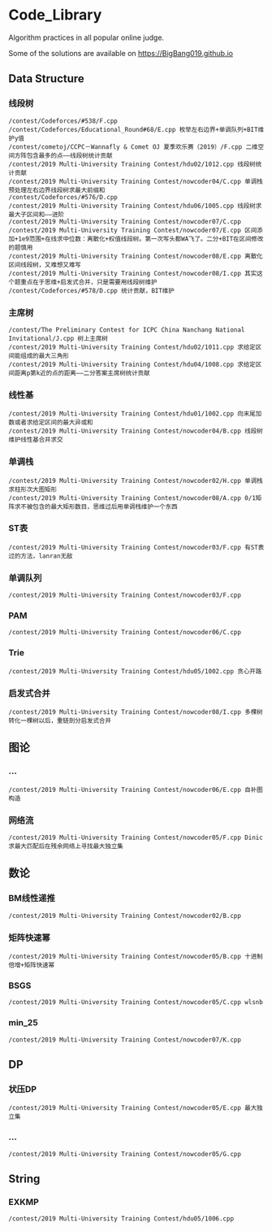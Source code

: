 # Code_Library
    
  Algorithm practices in all popular online judge.  
    
  Some of the solutions are available on https://BigBang019.github.io
## Data Structure

### 线段树
    /contest/Codeforces/#538/F.cpp 
    /contest/Codeforces/Educational_Round#68/E.cpp 枚举左右边界+单调队列+BIT维护y值
    /contest/cometoj/CCPC－Wannafly & Comet OJ 夏季欢乐赛（2019）/F.cpp 二维空间方阵包含最多的点——线段树统计贡献
    /contest/2019 Multi-University Training Contest/hdu02/1012.cpp 线段树统计贡献
    /contest/2019 Multi-University Training Contest/nowcoder04/C.cpp 单调栈预处理左右边界线段树求最大前缀和
    /contest/Codeforces/#576/D.cpp
    /contest/2019 Multi-University Training Contest/hdu06/1005.cpp 线段树求最大子区间和——进阶
    /contest/2019 Multi-University Training Contest/nowcoder07/C.cpp
    /contest/2019 Multi-University Training Contest/nowcoder07/E.cpp 区间添加+1e9范围+在线求中位数：离散化+权值线段树。第一次写头都WA飞了。二分+BIT在区间修改的题慎用
    /contest/2019 Multi-University Training Contest/nowcoder08/E.cpp 离散化区间线段树，又难想又难写
    /contest/2019 Multi-University Training Contest/nowcoder08/I.cpp 其实这个题重点在于思维+启发式合并，只是需要用线段树维护
    /contest/Codeforces/#578/D.cpp 统计贡献，BIT维护
    
### 主席树
    /contest/The Preliminary Contest for ICPC China Nanchang National Invitational/J.cpp 树上主席树
    /contest/2019 Multi-University Training Contest/hdu02/1011.cpp 求给定区间能组成的最大三角形
    /contest/2019 Multi-University Training Contest/hdu04/1008.cpp 求给定区间距离p第k近的点的距离——二分答案主席树统计贡献
### 线性基
    /contest/2019 Multi-University Training Contest/hdu01/1002.cpp 向末尾加数或者求给定区间的最大异或和
    /contest/2019 Multi-University Training Contest/nowcoder04/B.cpp 线段树维护线性基合并求交
    
### 单调栈
    /contest/2019 Multi-University Training Contest/nowcoder02/H.cpp 单调栈求柱形次大图矩形
    /contest/2019 Multi-University Training Contest/nowcoder08/A.cpp 0/1矩阵求不被包含的最大矩形数目，思维过后用单调栈维护一个东西
    
### ST表
    /contest/2019 Multi-University Training Contest/nowcoder03/F.cpp 有ST表过的方法，lanran无敌
    
### 单调队列
    /contest/2019 Multi-University Training Contest/nowcoder03/F.cpp
    
### PAM
    /contest/2019 Multi-University Training Contest/nowcoder06/C.cpp
    
### Trie
    /contest/2019 Multi-University Training Contest/hdu05/1002.cpp 贪心开路
    
### 启发式合并
    /contest/2019 Multi-University Training Contest/nowcoder08/I.cpp 多棵树转化一棵树以后，重链剖分启发式合并
    
## 图论

### ...
    /contest/2019 Multi-University Training Contest/nowcoder06/E.cpp 自补图构造
    
### 网络流
    /contest/2019 Multi-University Training Contest/nowcoder05/F.cpp Dinic求最大匹配后在残余网络上寻找最大独立集
    
    
## 数论

### BM线性递推
    /contest/2019 Multi-University Training Contest/nowcoder02/B.cpp
    
### 矩阵快速幂
    /contest/2019 Multi-University Training Contest/nowcoder05/B.cpp 十进制倍增+矩阵快速幂

### BSGS
    /contest/2019 Multi-University Training Contest/nowcoder05/C.cpp wlsnb
    
### min_25
    /contest/2019 Multi-University Training Contest/nowcoder07/K.cpp
    
## DP

### 状压DP
    /contest/2019 Multi-University Training Contest/nowcoder05/E.cpp 最大独立集

### ...
    /contest/2019 Multi-University Training Contest/nowcoder05/G.cpp
    
## String

### EXKMP
    /contest/2019 Multi-University Training Contest/hdu05/1006.cpp
